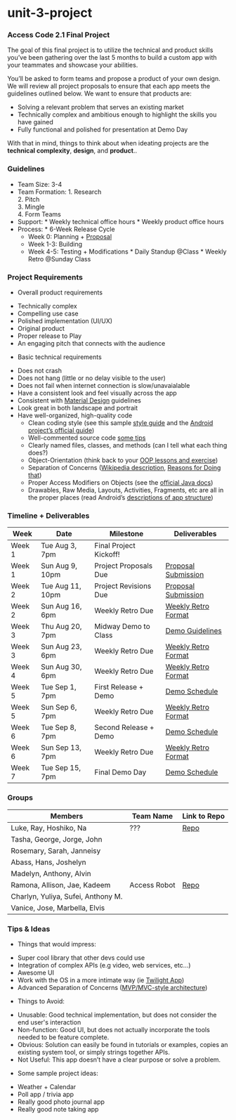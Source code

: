 # unit-3-project  

### Access Code 2.1 Final Project  
The goal of this final project is to utilize the technical and product skills you’ve been gathering over the last 5 months to build a custom app with your teammates and showcase your abilities. 

You’ll be asked to form teams and propose a product of your own design. We will review all project proposals to ensure that each app meets the guidelines outlined below. We want to ensure that products are: 
  *  Solving a relevant problem that serves an existing market
  *  Technically complex and ambitious enough to highlight the skills you have gained
  *  Fully functional and polished for presentation at Demo Day  

With that in mind, things to think about when ideating projects are the **technical complexity**, **design**, and **product**..  

### Guidelines  
  *  Team Size: 3-4
  *  Team Formation:
    1.  Research  
    2.  Pitch  
    3.  Mingle  
    4.  Form Teams  
  *  Support: 
    *  Weekly technical office hours
    *  Weekly product office hours
  *  Process:
    *  6-Week Release Cycle
      - Week 0: Planning + [Proposal](https://github.com/accesscode-2-1/unit-3-project/blob/master/deliverables/ProposalTemplate.md)  
      - Week 1-3: Building
      - Week 4-5: Testing + Modifications
    *  Daily Standup @Class
    *  Weekly Retro @Sunday Class

### Project Requirements  
*  Overall product requirements
  - Technically complex
  - Compelling use case
  - Polished implementation (UI/UX)
  - Original product 
  - Proper release to Play
  - An engaging pitch that connects with the audience
*  Basic technical requirements 
  - Does not crash
  - Does not hang (little or no delay visible to the user)
  - Does not fail when internet connection is slow/unavaialable
  - Have a consistent look and feel visually across the app
  - Consistent with [Material Design](https://www.google.com/design/spec/material-design/introduction.html) guidelines
  - Look great in both landscape and portrait
  - Have well-organized, high-quality code
    -  Clean coding style (see this sample [style guide](http://www.javaranch.com/style.jsp) and the [Android project’s official guide](https://source.android.com/source/code-style.html))
    -  Well-commented source code [some tips](http://blog.codinghorror.com/code-tells-you-how-comments-tell-you-why/)
    -  Clearly named files, classes, and methods (can I tell what each thing does?)
    -  Object-Orientation (think back to your [OOP lessons and exercise](https://github.com/accesscode-2-1/unit-1/blob/master/homework/week-0.md))
    -  Separation of Concerns ([Wikipedia description](https://en.wikipedia.org/wiki/Separation_of_concerns), [Reasons for Doing that](http://programmers.stackexchange.com/a/32614))
    -  Proper Access Modifiers on Objects (see the [official Java docs](https://docs.oracle.com/javase/tutorial/java/javaOO/accesscontrol.html))
    -  Drawables, Raw Media, Layouts, Activities, Fragments, etc are all in the proper places (read Android’s [descriptions of app structure](https://developer.android.com/intl/ru/tools/projects/index.html))

### Timeline + Deliverables

| Week | Date | Milestone | Deliverables | 
|---|---|---|---|
| Week 1 | Tue Aug 3, 7pm | Final Project Kickoff! | |
| Week 1 | Sun Aug 9, 10pm | Project Proposals Due | [Proposal Submission](deliverables/ProposalTemplate.md) |
| Week 2 | Tue Aug 11, 10pm | Project Revisions Due | [Proposal Submission](deliverables/ProposalTemplate.md) |
| Week 2 | Sun Aug 16, 6pm | Weekly Retro Due | [Weekly Retro Format](deliverables/WeeklyRetroTemplate.md) |
| Week 3 | Thu Aug 20, 7pm | Midway Demo to Class | [Demo Guidelines]() |
| Week 3 | Sun Aug 23, 6pm | Weekly Retro Due | [Weekly Retro Format](deliverables/WeeklyRetroTemplate.md) |
| Week 4 | Sun Aug 30, 6pm | Weekly Retro Due | [Weekly Retro Format](deliverables/WeeklyRetroTemplate.md) |
| Week 5 | Tue Sep 1, 7pm | First Release + Demo | [Demo Schedule]() |
| Week 5 | Sun Sep 6, 7pm | Weekly Retro Due | [Weekly Retro Format](deliverables/WeeklyRetroTemplate.md) |
| Week 6 | Tue Sep 8, 7pm | Second Release + Demo | [Demo Schedule]() |
| Week 6 | Sun Sep 13, 7pm | Weekly Retro Due | [Weekly Retro Format](deliverables/WeeklyRetroTemplate.md) |
| Week 7 | Tue Sep 15, 7pm | Final Demo Day | [Demo Schedule]() |


### Groups  
| Members | Team Name | Link to Repo |  
|---|---|---|
| Luke, Ray, Hoshiko, Na |???|[Repo](https://github.com/lukesterlee/AccessTube/blob/master/ProjectProposal.md)|
| Tasha, George, Jorge, John |  |  |  
| Rosemary, Sarah, Janneisy |  |  |  
| Abass, Hans, Joshelyn |  |  |  
| Madelyn, Anthony, Alvin |  |  |  
| Ramona, Allison, Jae, Kadeem | Access Robot | [Repo](https://github.com/jaellysbales/access-robot/tree/master)  |  
| Charlyn, Yuliya, Sufei, Anthony M. |  |  |  
| Vanice, Jose, Marbella, Elvis |  |  |  


### Tips & Ideas
*  Things that would impress:
  - Super cool library that other devs could use
  - Integration of complex APIs (e.g video, web services, etc...)
  - Awesome UI
  - Work with the OS in a more intimate way (ie [Twilight App](https://play.google.com/store/apps/details?id=com.urbandroid.lux&hl=en))
  - Advanced Separation of Concerns ([MVP/MVC-style architecture](http://fernandocejas.com/2014/09/03/architecting-android-the-clean-way/))
*  Things to Avoid:
  -  Unusable: Good technical implementation, but does not consider the end user's interaction
  -  Non-function: Good UI, but does not actually incorporate the tools needed to be feature complete.
  -  Obvious: Solution can easily be found in tutorials or examples, copies an existing system tool, or simply strings together APIs.
  -  Not Useful: This app doesn’t have a clear purpose or solve a problem. 
*  Some sample project ideas:
  -  Weather + Calendar
  -  Poll app / trivia app 
  -  Really good photo journal app
  -  Really good note taking app

